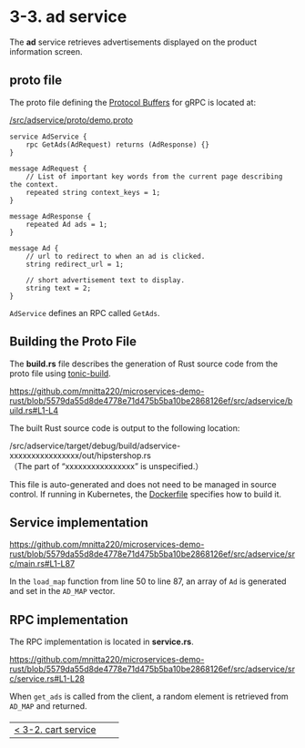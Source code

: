 # 3-3. ad service

The **ad** service retrieves advertisements displayed on the product information screen.

## proto file

The proto file defining the [Protocol Buffers](https://protobuf.dev/) for gRPC is located at:

[/src/adservice/proto/demo.proto](/src/adservice/proto/demo.proto)

```
service AdService {
    rpc GetAds(AdRequest) returns (AdResponse) {}
}

message AdRequest {
    // List of important key words from the current page describing the context.
    repeated string context_keys = 1;
}

message AdResponse {
    repeated Ad ads = 1;
}

message Ad {
    // url to redirect to when an ad is clicked.
    string redirect_url = 1;

    // short advertisement text to display.
    string text = 2;
}
```

`AdService` defines an RPC called `GetAds`.

## Building the Proto File

The **build.rs** file describes the generation of Rust source code from the proto file using [tonic-build](https://github.com/hyperium/tonic/tree/master/tonic-build).

https://github.com/mnitta220/microservices-demo-rust/blob/5579da55d8de4778e71d475b5ba10be2868126ef/src/adservice/build.rs#L1-L4

The built Rust source code is output to the following location:

/src/adservice/target/debug/build/adservice-xxxxxxxxxxxxxxxx/out/hipstershop.rs  
（The part of “xxxxxxxxxxxxxxxx” is unspecified.）

This file is auto-generated and does not need to be managed in source control. If running in Kubernetes, the [Dockerfile](/src/adservice/Dockerfile) specifies how to build it.

## Service implementation

https://github.com/mnitta220/microservices-demo-rust/blob/5579da55d8de4778e71d475b5ba10be2868126ef/src/adservice/src/main.rs#L1-L87

In the `load_map` function from line 50 to line 87, an array of `Ad` is generated and set in the `AD_MAP` vector.

## RPC implementation

The RPC implementation is located in **service.rs**.

https://github.com/mnitta220/microservices-demo-rust/blob/5579da55d8de4778e71d475b5ba10be2868126ef/src/adservice/src/service.rs#L1-L28

When `get_ads` is called from the client, a random element is retrieved from `AD_MAP` and returned.

<table style="width: 90%; margin-top: 20px;">
<tr>
<td style="text-align: left"><a href="./3-2.cart.md">&lt;&nbsp;3-2. cart service</a></td>
<td></td>
<td style="text-align: right"></td>
</tr>
</table>
